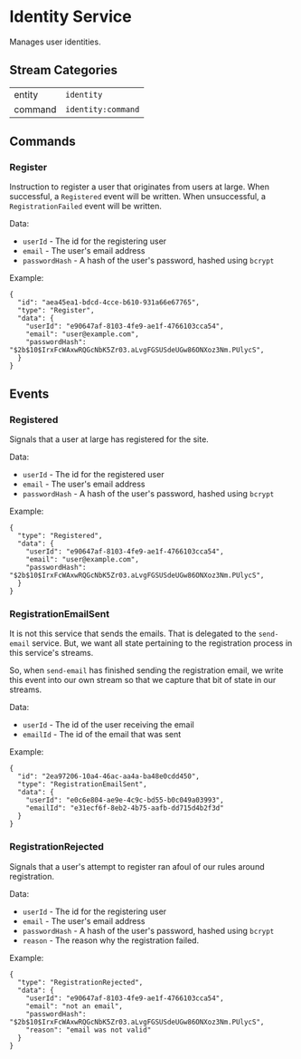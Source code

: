 # Identity Service

Manages user identities.

## Stream Categories

|         |                    |
| ------- | ------------------ |
| entity  | `identity`         |
| command | `identity:command` |

## Commands

### Register

Instruction to register a user that originates from users at large.  When successful, a `Registered` event will be written.  When unsuccessful, a `RegistrationFailed` event will be written.

Data:

* `userId` - The id for the registering user
* `email` - The user's email address
* `passwordHash` - A hash of the user's password, hashed using `bcrypt`

Example:

```
{
  "id": "aea45ea1-bdcd-4cce-b610-931a66e67765",
  "type": "Register",
  "data": {
    "userId": "e90647af-8103-4fe9-ae1f-4766103cca54",
    "email": "user@example.com",
    "passwordHash": "$2b$10$IrxFcWAxwRQGcNbK5Zr03.aLvgFGSUSdeUGw86ONXoz3Nm.PUlycS",
  }
}
```

## Events

### Registered

Signals that a user at large has registered for the site.

Data:

* `userId` - The id for the registered user
* `email` - The user's email address
* `passwordHash` - A hash of the user's password, hashed using `bcrypt`

Example:

```
{
  "type": "Registered",
  "data": {
    "userId": "e90647af-8103-4fe9-ae1f-4766103cca54",
    "email": "user@example.com",
    "passwordHash": "$2b$10$IrxFcWAxwRQGcNbK5Zr03.aLvgFGSUSdeUGw86ONXoz3Nm.PUlycS",
  }
}
```

### RegistrationEmailSent

It is not this service that sends the emails.  That is delegated to the `send-email` service.  But, we want all state pertaining to the registration process in this service's streams.

So, when `send-email` has finished sending the registration email, we write this event into our own stream so that we capture that bit of state in our streams.

Data:

* `userId` - The id of the user receiving the email
* `emailId` - The id of the email that was sent

Example:

```
{
  "id": "2ea97206-10a4-46ac-aa4a-ba48e0cdd450",
  "type": "RegistrationEmailSent",
  "data": {
    "userId": "e0c6e804-ae9e-4c9c-bd55-b0c049a03993",
    "emailId": "e31ecf6f-8eb2-4b75-aafb-dd715d4b2f3d"
  }
}
```

### RegistrationRejected

Signals that a user's attempt to register ran afoul of our rules around registration.

Data:

* `userId` - The id for the registering user
* `email` - The user's email address
* `passwordHash` - A hash of the user's password, hashed using `bcrypt`
* `reason` - The reason why the registration failed.

Example:

```
{
  "type": "RegistrationRejected",
  "data": {
    "userId": "e90647af-8103-4fe9-ae1f-4766103cca54",
    "email": "not an email",
    "passwordHash": "$2b$10$IrxFcWAxwRQGcNbK5Zr03.aLvgFGSUSdeUGw86ONXoz3Nm.PUlycS",
    "reason": "email was not valid"
  }
}
```
